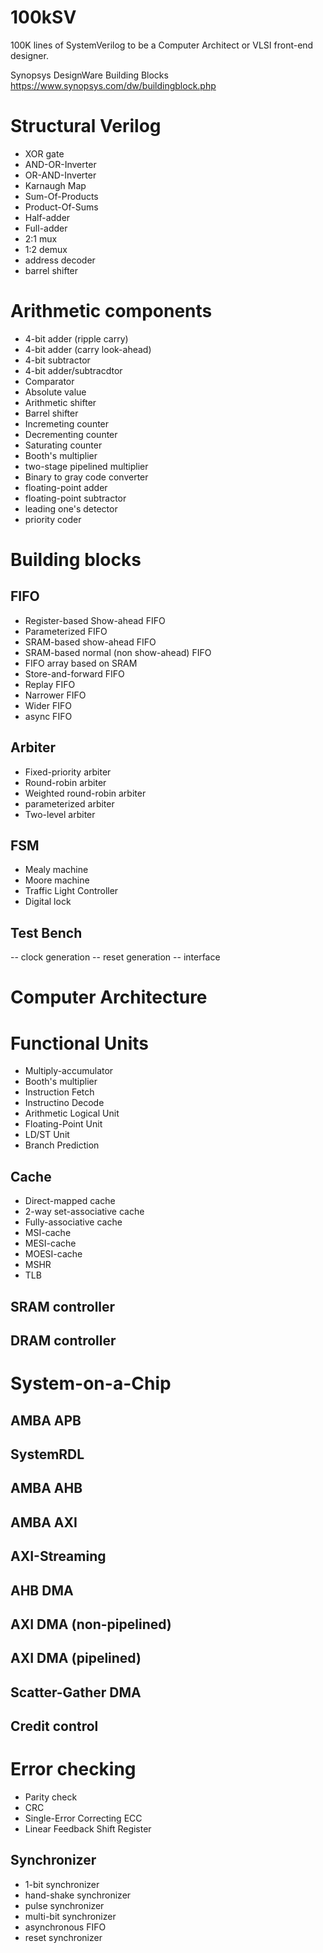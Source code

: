 # 100kSV

100K lines of SystemVerilog to be a Computer Architect or VLSI front-end designer.


Synopsys DesignWare Building Blocks
https://www.synopsys.com/dw/buildingblock.php

# Structural Verilog
- XOR gate
- AND-OR-Inverter
- OR-AND-Inverter
- Karnaugh Map
- Sum-Of-Products
- Product-Of-Sums
- Half-adder
- Full-adder
- 2:1 mux
- 1:2 demux
- address decoder
- barrel shifter

# Arithmetic components
- 4-bit adder (ripple carry)
- 4-bit adder (carry look-ahead)
- 4-bit subtractor
- 4-bit adder/subtracdtor
- Comparator
- Absolute value
- Arithmetic shifter
- Barrel shifter
- Incremeting counter
- Decrementing counter
- Saturating counter
- Booth's multiplier
- two-stage pipelined multiplier
- Binary to gray code converter
- floating-point adder
- floating-point subtractor
- leading one's detector
- priority coder

# Building blocks

## FIFO
- Register-based Show-ahead FIFO
- Parameterized FIFO
- SRAM-based show-ahead FIFO
- SRAM-based normal (non show-ahead) FIFO
- FIFO array based on SRAM
- Store-and-forward FIFO
- Replay FIFO
- Narrower FIFO
- Wider FIFO
- async FIFO

## Arbiter
- Fixed-priority arbiter
- Round-robin arbiter
- Weighted round-robin arbiter
- parameterized arbiter
- Two-level arbiter

## FSM

- Mealy machine
- Moore machine
- Traffic Light Controller
- Digital lock

## Test Bench

-- clock generation
-- reset generation
-- interface

# Computer Architecture

# Functional Units

- Multiply-accumulator
- Booth's multiplier
- Instruction Fetch
- Instructino Decode
- Arithmetic Logical Unit
- Floating-Point Unit
- LD/ST Unit
- Branch Prediction

## Cache

- Direct-mapped cache
- 2-way set-associative cache
- Fully-associative cache
- MSI-cache
- MESI-cache
- MOESI-cache
- MSHR
- TLB

## SRAM controller

## DRAM controller

# System-on-a-Chip

## AMBA APB

## SystemRDL

## AMBA AHB

## AMBA AXI

## AXI-Streaming

## AHB DMA

## AXI DMA (non-pipelined)

## AXI DMA (pipelined)

## Scatter-Gather DMA

## Credit control

# Error checking
- Parity check
- CRC
- Single-Error Correcting ECC
- Linear Feedback Shift Register

## Synchronizer

- 1-bit synchronizer
- hand-shake synchronizer
- pulse synchronizer
- multi-bit synchronizer
- asynchronous FIFO
- reset synchronizer

